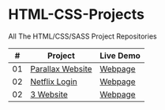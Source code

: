 # HTML-CSS-Projects

All The HTML/CSS/SASS Project Repositories

|  #  | Project                                                                                 | Live Demo                                                           |
| :-: | --------------------------------------------------------------------------------------- | ------------------------------------------------------------------- |
| 01  | [Parallax Website](https://github.com/cansuyilmazz/parallax)                            | [Webpage](https://cansuyilmazz.github.io/parallax/)                 |
| 02  | [Netflix Login](https://github.com/cansuyilmazz/netflixPage)                            | [Webpage](https://cansuyilmazz.github.io/netflixPage/)              |
| 02  | [3 Website](https://cansuyilmazz.github.io/3-Website/)                                  | [Webpage](https://cansuyilmazz.github.io/3-Website/)                |
